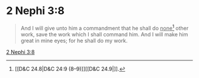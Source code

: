 # 2 Nephi 3:8

> And I will give unto him a commandment that he shall do <u>none</u>[^a] other work, save the work which I shall command him. And I will make him great in mine eyes; for he shall do my work.

[2 Nephi 3:8](https://www.churchofjesuschrist.org/study/scriptures/bofm/2-ne/3?lang=eng&id=p8#p8)


[^a]: [[D&C 24.8|D&C 24:9 (8–9)]][[D&C 24.9|]].  
